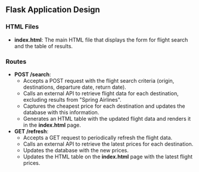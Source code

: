 ## Flask Application Design
### HTML Files
- **index.html**: The main HTML file that displays the form for flight search and the table of results.

### Routes
- **POST /search**:
  - Accepts a POST request with the flight search criteria (origin, destinations, departure date, return date).
  - Calls an external API to retrieve flight data for each destination, excluding results from "Spring Airlines".
  - Captures the cheapest price for each destination and updates the database with this information.
  - Generates an HTML table with the updated flight data and renders it in the **index.html** page.
- **GET /refresh**:
  - Accepts a GET request to periodically refresh the flight data.
  - Calls an external API to retrieve the latest prices for each destination.
  - Updates the database with the new prices.
  - Updates the HTML table on the **index.html** page with the latest flight prices.
